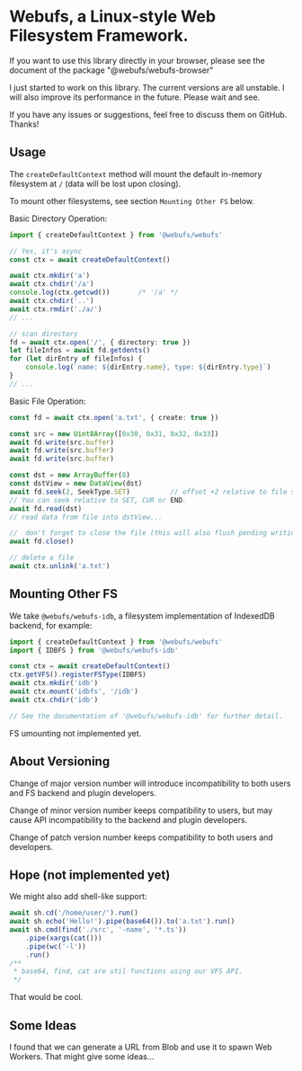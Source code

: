 # Webufs, a Linux-style Web Filesystem Framework.

If you want to use this library directly in your browser, please see the document of the package "@webufs/webufs-browser"

I just started to work on this library. The current versions are all unstable. 
I will also improve its performance in the future. Please wait and see.

If you have any issues or suggestions, feel free to discuss them on GitHub. Thanks!

## Usage

The `createDefaultContext` method will mount the default in-memory filesystem at `/` (data will be lost upon closing).

To mount other filesystems, see section `Mounting Other FS` below.

Basic Directory Operation:
```ts
import { createDefaultContext } from '@webufs/webufs'

// Yes, it's async
const ctx = await createDefaultContext()

await ctx.mkdir('a')
await ctx.chdir('/a')
console.log(ctx.getcwd())       /* '/a' */
await ctx.chdir('..')
await ctx.rmdir('./a/')
// ...

// scan directory
fd = await ctx.open('/', { directory: true })
let fileInfos = await fd.getdents()
for (let dirEntry of fileInfos) {
    console.log(`name: ${dirEntry.name}, type: ${dirEntry.type}`)
}
// ...

```

Basic File Operation:
```ts
const fd = await ctx.open('a.txt', { create: true })

const src = new Uint8Array([0x30, 0x31, 0x32, 0x33])
await fd.write(src.buffer)
await fd.write(src.buffer)
await fd.write(src.buffer)

const dst = new ArrayBuffer(8)
const dstView = new DataView(dst)
await fd.seek(2, SeekType.SET)          // offset +2 relative to file start 
// You can seek relative to SET, CUR or END.
await fd.read(dst)
// read data from file into dstView...

//  don't forget to close the file (this will also flush pending writing and release reference)
await fd.close()

// delete a file
await ctx.unlink('a.txt')
```

## Mounting Other FS

We take `@webufs/webufs-idb`, a filesystem implementation of IndexedDB backend, for example:

```ts
import { createDefaultContext } from '@webufs/webufs'
import { IDBFS } from '@webufs/webufs-idb'

const ctx = await createDefaultContext()
ctx.getVFS().registerFSType(IDBFS)
await ctx.mkdir('idb')
await ctx.mount('idbfs', '/idb')
await ctx.chdir('idb')

// See the documentation of '@webufs/webufs-idb' for further detail.
```

FS umounting not implemented yet.

## About Versioning

Change of major version number will introduce incompatibility to
both users and FS backend and plugin developers.

Change of minor version number keeps compatibility to users, 
but may cause API incompatibility to the backend and plugin developers.

Change of patch version number keeps compatibility to both users and developers.

## Hope (not implemented yet)

We might also add shell-like support:
```ts
await sh.cd('/home/user/').run()
await sh.echo('Hello!').pipe(base64()).to('a.txt').run()
await sh.cmd(find('./src', '-name', '*.ts'))
    .pipe(xargs(cat()))
    .pipe(wc('-l'))
    .run()
/**
 * base64, find, cat are util functions using our VFS API.
 */
```

That would be cool.

## Some Ideas
I found that we can generate a URL from Blob and use it to spawn Web Workers. That might give some ideas...

